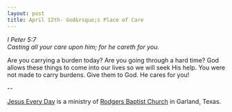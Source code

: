 ```yaml
---
layout: post
title: April 12th- God&rsquo;s Place of Care
---
```


_I Peter 5:7  
Casting all your care upon him; for he careth for you._

Are you carrying a burden today? Are you going through a hard time?
God allows these things to come into our lives so we will seek His
help. You were not made to carry burdens. Give them to God. He cares
for you!

 --

<a href=http://jesuseveryday.net>Jesus Every Day</a> is a ministry of <a href=http://rodgersbaptist.net>Rodgers Baptist Church</a> in Garland, Texas.
